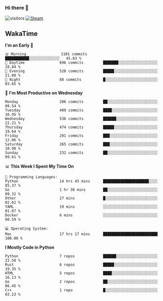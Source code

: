 ### Hi there 👋

![visitors](https://visitor-badge.glitch.me/badge?page_id=zhourunlai)
[![Steam](https://img.shields.io/badge/dynamic/json?url=https%3A%2F%2Fapi.swo.moe%2Fstats%2Fsteamgames%2F76561198285156854&query=count&color=0b1a37&label=Steam&labelColor=134375&logo=steam&suffix=+games&cacheSeconds=3600)](http://steamcommunity.com/profiles/76561198285156854)

## WakaTime
<!--START_SECTION:waka-->
**I'm an Early 🐤** 

```text
🌞 Morning                1101 commits        ███████████░░░░░░░░░░░░░░   45.63 % 
🌆 Daytime                696 commits         ███████░░░░░░░░░░░░░░░░░░   28.84 % 
🌃 Evening                528 commits         █████░░░░░░░░░░░░░░░░░░░░   21.88 % 
🌙 Night                  88 commits          █░░░░░░░░░░░░░░░░░░░░░░░░   03.65 % 
```
📅 **I'm Most Productive on Wednesday** 

```text
Monday                   206 commits         ██░░░░░░░░░░░░░░░░░░░░░░░   08.54 % 
Tuesday                  409 commits         ████░░░░░░░░░░░░░░░░░░░░░   16.95 % 
Wednesday                536 commits         ██████░░░░░░░░░░░░░░░░░░░   22.21 % 
Thursday                 474 commits         █████░░░░░░░░░░░░░░░░░░░░   19.64 % 
Friday                   291 commits         ███░░░░░░░░░░░░░░░░░░░░░░   12.06 % 
Saturday                 265 commits         ███░░░░░░░░░░░░░░░░░░░░░░   10.98 % 
Sunday                   232 commits         ██░░░░░░░░░░░░░░░░░░░░░░░   09.61 % 
```


📊 **This Week I Spent My Time On** 

```text
💬 Programming Languages: 
Python                   14 hrs 45 mins      █████████████████████░░░░   85.37 % 
Go                       1 hr 36 mins        ██░░░░░░░░░░░░░░░░░░░░░░░   09.32 % 
Other                    27 mins             █░░░░░░░░░░░░░░░░░░░░░░░░   02.62 % 
YAML                     19 mins             ░░░░░░░░░░░░░░░░░░░░░░░░░   01.87 % 
Docker                   6 mins              ░░░░░░░░░░░░░░░░░░░░░░░░░   00.59 % 

💻 Operating System: 
Mac                      17 hrs 17 mins      █████████████████████████   100.00 % 
```

**I Mostly Code in Python** 

```text
Python                   7 repos             ██████░░░░░░░░░░░░░░░░░░░   22.58 % 
Rust                     6 repos             █████░░░░░░░░░░░░░░░░░░░░   19.35 % 
HTML                     5 repos             ████░░░░░░░░░░░░░░░░░░░░░   16.13 % 
Go                       2 repos             ██░░░░░░░░░░░░░░░░░░░░░░░   06.45 % 
C++                      1 repo              █░░░░░░░░░░░░░░░░░░░░░░░░   03.23 % 
```




<!--END_SECTION:waka-->
